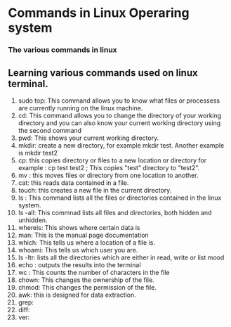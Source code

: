# Commands in Linux Operaring system
### The various commands in linux

## Learning various commands used on linux terminal.

1.  sudo top: This command allows you to know what files or processess are currently running on the linux machine.
2.  cd: This command allows you to change the directory of your working directory and you can also know your current working directory using the second command
3.  pwd: This shows your current working directory. 
4.  mkdir: create a new directory, for example mkdir test. Another example is mkdir test2
5.  cp: this copies directory or files to a new location or directory for example : cp test test2 ; This copies "test" directory to "test2". 
6.  mv : this moves files or directory from one location to another.
7.  cat: this reads data contained in a file.
8.  touch: this creates a new file in the current directory.
9.  ls : This command lists all the files or directories contained in the linux system.
10.  ls -all: This commnad lists all files and directories, both hidden and unhidden.
11.  whereis: This shows where certain data is 
12.  man: This is the manual page documentation 
13.  which: This tells us where a location of a file is.
14.  whoami: This tells us which user you are.
15.  ls -ltr: lists all the directories which are either in read, write or list mood
16.  echo : outputs the results into the terminal
17.  wc : This counts the number of characters in the file
18.  chown: This changes the ownership of the file.
19.  chmod: This changes the permission of the file.
20.  awk: this is designed for data extraction.
21.  grep:
22.  diff:
23.  ver:
